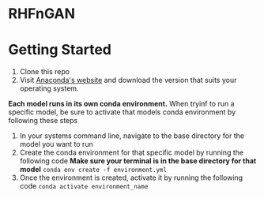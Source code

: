 # RHFnGAN

# Getting Started

1. Clone this repo
2. Visit [Anaconda's website](https://docs.anaconda.com/free/anaconda/install/index.html) and download the version that suits your operating system.

**Each model runs in its own conda environment.** When tryinf to run a specific model, be sure to activate that models conda environment by following these steps
1. In your systems command line, navigate to the base directory for the model you want to run
2. Create the conda environment for that specific model by running the following code  **Make sure your terminal is in the base directory for that model**
   `conda env create -f environment.yml` 
4. Once the environment is created, activate it by running the following code
   `conda activate environment_name`
